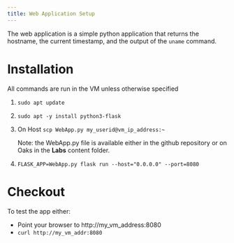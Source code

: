 ```yaml
---
title: Web Application Setup
---
```


The web application is a simple python application that returns the hostname, the current timestamp, and the output of the `uname` command.

# Installation

All commands are run in the VM unless otherwise specified

1. `sudo apt update`
2. `sudo apt -y install python3-flask`
3. On Host `scp WebApp.py my_userid@vm_ip_address:~`

    Note: the WebApp.py file is available either in the github repository or on Oaks in the **Labs** content folder.

4. `FLASK_APP=WebApp.py flask run --host="0.0.0.0" --port=8080`

# Checkout

To test the app either:

- Point your browser to http://my_vm_address:8080
- `curl http://my_vm_addr:8080`